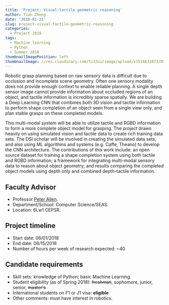 ```yaml
---
title: 'Project: Visual-tactile geometric reasoning'
author: Tian Zheng
date: '2018-01-21'
slug: project-visual-tactile-geometric-reasoning
categories:
  - Project 2018
tags:
  - Machine learning
  - Python
  - Summer 2018
thumbnailImagePosition: left
thumbnailImage: //res.cloudinary.com/tz33cu/image/upload/v1516632873/DSI-scholars/allen_myfzlf.png
---
```

Robotic grasp planning based on raw sensory data is difficult due to occlusion and incomplete scene geometry.  Often one sensory modality does not provide enough context to enable reliable planning.  A single depth sensor image cannot provide information about occluded regions of an object, and tactile information is incredibly sparse spatially.  We are building a Deep Learning CNN that combines both 3D vision and tactile information to perform shape completion of an object seen from a single view only, and plan stable grasps on these completed models.

<!--more-->
This multi-modal system will be able to utilize tactile and RGBD information to form a more complete object model for grasping. The project draws heavily on using simulated vision and tactile data to create rich training data sets.  The DSI scholar will be involved in creating the simulated data sets, and also using ML algorithms and systems (e.g. Caffe, Theano) to develop the CNN architecture. The contributions of this work include: an open source dataset for training a shape completion system using both tactile and RGBD information;  a framework for integrating multi-modal sensory data to reason about object geometry; and results comparing the completed object models using depth only and combined depth-tactile information.

## Faculty Advisor
+ Professor [Peter Allen](http://www.cs.columbia.edu/~allen).
+ Department/School: Computer Science/SEAS.
+ Location: 6Lw1 CEPSR.

## Project timeline
+ Start date: 06/01/2018
+ End date: 08/15/2018
+ Number of hours per week of research expected: ~40

## Candidate requirements
+ Skill sets: knowledge of Python; basic Machine Learning.
+ Student eligibility  (as of Spring 2018): ~~freshman~~, sophomore, junior, senior, ~~master's~~
+ International students on F1 or J1 visa: **eligible**
+ Other comments: must have interest in robotics.
